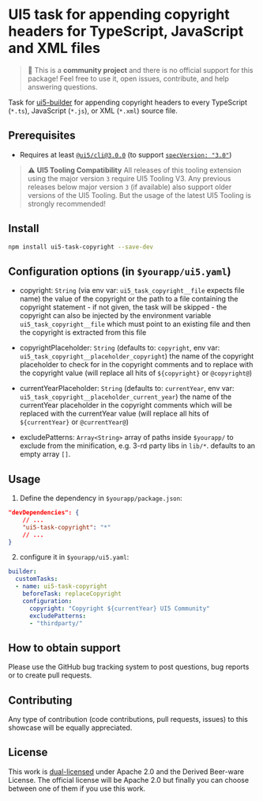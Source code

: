 # UI5 task for appending copyright headers for TypeScript, JavaScript and XML files

> :wave: This is a **community project** and there is no official support for this package! Feel free to use it, open issues, contribute, and help answering questions.

Task for [ui5-builder](https://github.com/SAP/ui5-builder) for appending copyright headers to every TypeScript (`*.ts`), JavaScript (`*.js`), or XML (`*.xml`) source file.

## Prerequisites

- Requires at least [`@ui5/cli@3.0.0`](https://sap.github.io/ui5-tooling/v3/pages/CLI/) (to support [`specVersion: "3.0"`](https://sap.github.io/ui5-tooling/pages/Configuration/#specification-version-30))

> :warning: **UI5 Tooling Compatibility**
> All releases of this tooling extension using the major version `3` require UI5 Tooling V3. Any previous releases below major version `3` (if available) also support older versions of the UI5 Tooling. But the usage of the latest UI5 Tooling is strongly recommended!

## Install

```bash
npm install ui5-task-copyright --save-dev
```

## Configuration options (in `$yourapp/ui5.yaml`)

- copyright: `String` (via env var: `ui5_task_copyright__file` expects file name)
  the value of the copyright or the path to a file containing the copyright statement - if not given, the task will be skipped - the copyright can also be injected by the environment variable `ui5_task_copyright__file` which must point to an existing file and then the copyright is extracted from this file

- copyrightPlaceholder: `String` (defaults to: `copyright`, env var: `ui5_task_copyright__placeholder_copyright`)
  the name of the copyright placeholder to check for in the copyright comments and to replace with the copyright value (will replace all hits of `${copyright}` or `@copyright@`)

- currentYearPlaceholder: `String` (defaults to: `currentYear`, env var: `ui5_task_copyright__placeholder_current_year`)
  the name of the currentYear placeholder in the copyright comments which will be replaced with the currentYear value (will replace all hits of `${currentYear}` or `@currentYear@`)

- excludePatterns: `Array<String>`
  array of paths inside `$yourapp/` to exclude from the minification, e.g. 3-rd party libs in `lib/*`. defaults to an empty array `[]`.

## Usage

1. Define the dependency in `$yourapp/package.json`:

```json
"devDependencies": {
    // ...
    "ui5-task-copyright": "*"
    // ...
}
```

2. configure it in `$yourapp/ui5.yaml`:

```yaml
builder:
  customTasks:
  - name: ui5-task-copyright
    beforeTask: replaceCopyright
    configuration:
      copyright: "Copyright ${currentYear} UI5 Community"
      excludePatterns:
      - "thirdparty/"
```

## How to obtain support

Please use the GitHub bug tracking system to post questions, bug reports or to create pull requests.

## Contributing

Any type of contribution (code contributions, pull requests, issues) to this showcase will be equally appreciated.

## License

This work is [dual-licensed](../../LICENSE) under Apache 2.0 and the Derived Beer-ware License. The official license will be Apache 2.0 but finally you can choose between one of them if you use this work.
